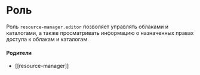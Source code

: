 # Роль

Роль `resource-manager.editor` позволяет управлять облаками и каталогами, а также просматривать информацию о назначенных правах доступа к облакам и каталогам.


#### Родители

- [[resource-manager]]
